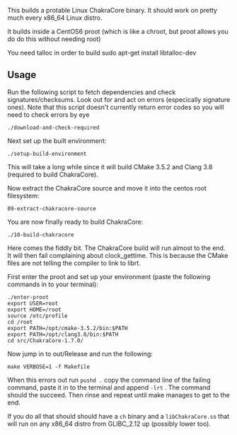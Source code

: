 This builds a protable Linux ChakraCore binary. It should work on pretty much every x86_64 Linux distro.

It builds inside a CentOS6 proot (which is like a chroot, but proot allows you do do this without needing root)

You need talloc in order to build
sudo apt-get install libtalloc-dev

## Usage

Run the following script to fetch dependencies and check signatures/checksums. Look out for and act on errors (especically signature ones). Note that this script doesn't currently return error codes so you will need to check errors by eye
```
./download-and-check-required
```

Next set up the built environment:
```
./setup-build-environment
```
This will take a long while since it will build CMake 3.5.2 and Clang 3.8 (required to build ChakraCore).

Now extract the ChakraCore source and move it into the centos root filesystem:
```
09-extract-chakracore-source
```
You are now finally ready to build ChakraCore:
```
./10-build-chakracore
```

Here comes the fiddly bit. The ChakraCore build will run almost to the end. It will then fail complaining about clock_gettime. This is because the CMake files are not telling the compiler to link to librt.

First enter the proot and set up your environment (paste the following commands in to your terminal):
```
./enter-proot 
export USER=root
export HOME=/root
source /etc/profile
cd /root
export PATH=/opt/cmake-3.5.2/bin:$PATH
export PATH=/opt/clang3.8/bin:$PATH
cd src/ChakraCore-1.7.0/
```
Now jump in to out/Release and run the following:
```
make VERBOSE=1 -f Makefile
```
When this errors out run ``pushd .`` copy the command line of the failing command, paste it in to the terminal and append ``-lrt`` . The command should the succeed. Then rinse and repeat until make manages to get to the end.

If you do all that should should have a ``ch`` binary and a ``libChakraCore.so`` that will run on any x86_64 distro from GLIBC_2.12 up (possibly lower too).
